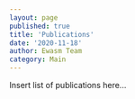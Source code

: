 ```yaml
---
layout: page
published: true
title: 'Publications'
date: '2020-11-18'
author: Ewasm Team
category: Main
---
```


Insert list of publications here...
